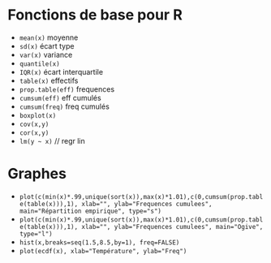 # Fonctions de base pour R

* `mean(x)` moyenne
* `sd(x)` écart type
* `var(x)` variance 
* `quantile(x)`
* `IQR(x)` écart interquartile
* `table(x)` effectifs
* `prop.table(eff)` frequences
* `cumsum(eff)` eff cumulés
* `cumsum(freq)` freq cumulés
* `boxplot(x)`
* `cov(x,y)`
* `cor(x,y)`
* `lm(y ~ x)` // regr lin

# Graphes

* `plot(c(min(x)*.99,unique(sort(x)),max(x)*1.01),c(0,cumsum(prop.table(table(x))),1), xlab="", ylab="Frequences cumulees", main="Répartition empirique", type="s")`
* `plot(c(min(x)*.99,unique(sort(x)),max(x)*1.01),c(0,cumsum(prop.table(table(x))),1), xlab="", ylab="Frequences cumulees", main="Ogive", type="l")`
* `hist(x,breaks=seq(1.5,8.5,by=1), freq=FALSE)`
* `plot(ecdf(x), xlab="Température", ylab="Freq")`
